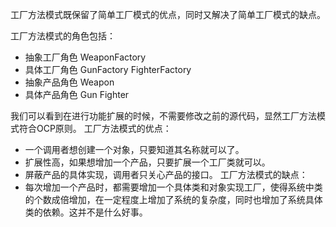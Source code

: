 工厂方法模式既保留了简单工厂模式的优点，同时又解决了简单工厂模式的缺点。

工厂方法模式的角色包括：
  * 抽象工厂角色      WeaponFactory
  * 具体工厂角色  GunFactory  FighterFactory
  * 抽象产品角色         Weapon
  * 具体产品角色     Gun         Fighter

我们可以看到在进行功能扩展的时候，不需要修改之前的源代码，显然工厂方法模式符合OCP原则。
工厂方法模式的优点：
  * 一个调用者想创建一个对象，只要知道其名称就可以了。
  * 扩展性高，如果想增加一个产品，只要扩展一个工厂类就可以。
  * 屏蔽产品的具体实现，调用者只关心产品的接口。
工厂方法模式的缺点：
  * 每次增加一个产品时，都需要增加一个具体类和对象实现工厂，使得系统中类的个数成倍增加，在一定程度上增加了系统的复杂度，同时也增加了系统具体类的依赖。这并不是什么好事。